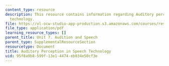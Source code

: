 ```yaml
---
content_type: resource
description: This resource contains information regarding Auditory perception in speech
  technology.
file: https://ol-ocw-studio-app-production.s3.amazonaws.com/courses/res-9-003-brains-minds-and-machines-summer-course-summer-2015/95f8a9b8599f13e14474eb034e50cf3e_MITRES_9_003SUM15_Lec7-4.pdf
file_type: application/pdf
learning_resource_types: []
parent_title: Unit 7. Audition and Speech
parent_type: SupplementalResourceSection
resourcetype: Document
title: Auditory Perception in Speech Technology
uid: 95f8a9b8-599f-13e1-4474-eb034e50cf3e
---
```

